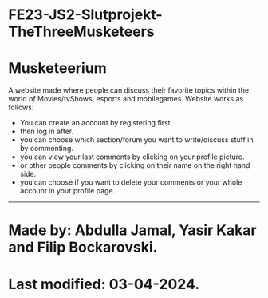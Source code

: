 # FE23-JS2-Slutprojekt-TheThreeMusketeers 
# Musketeerium 
A website made where people can discuss their favorite topics within the world of Movies/tvShows, esports and mobilegames.
Website works as follows:
- You can create an account by registering first.
- then log in after.
- you can choose which section/forum you want to write/discuss stuff in by commenting.
- you can view your last comments by clicking on your profile picture.
- or other people comments by clicking on their name on the right hand side.
- you can choose if you want to delete your comments or your whole account in your profile page.
- -----------------------------------------------------------------------------------------------
# Made by: Abdulla Jamal, Yasir Kakar and Filip Bockarovski.
# Last modified: 03-04-2024.
